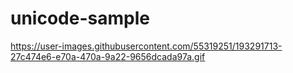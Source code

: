 # unicode-sample


https://user-images.githubusercontent.com/55319251/193291713-27c474e6-e70a-470a-9a22-9656dcada97a.gif

